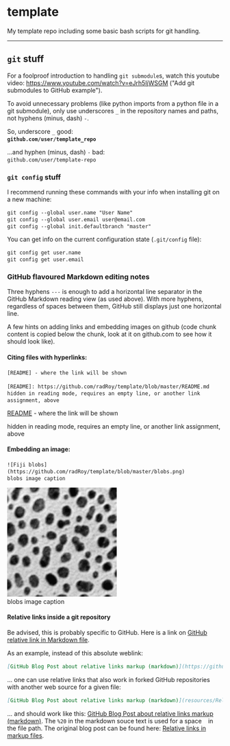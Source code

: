 # template
My template repo including some basic bash scripts for git handling.

--- --- --- --- --- --- --- --- --- ---
## `git` stuff

For a foolproof introduction to handling `git submodule`s, watch this youtube video: <https://www.youtube.com/watch?v=eJrh5IjWSGM> ("Add git submodules to GitHub example").

To avoid unnecessary problems (like python imports from a python file in a git submodule), only use underscores `_` in the repository names and paths, not hyphens (minus, dash) `-`.

So, underscore `_` good:  
**```github.com/user/template_repo```**

...and hyphen (minus, dash) `-` bad:  
```github.com/user/template-repo```

### `git config` stuff

I recommend running these commands with your info when installing git on a new machine:
```
git config --global user.name "User Name"
git config --global user.email user@email.com
git config --global init.defaultbranch "master"
```

You can get info on the current configuration state (`.git/config` file):
```
git config get user.name
git config get user.email
```

### GitHub flavoured Markdown editing notes

Three hyphens `---` is enough to add a horizontal line separator in the GitHub Markdown reading view (as used above). With more hyphens, regardless of spaces between them, GitHub still displays just one horizontal line.

A few hints on adding links and embedding images on github (code chunk content is copied below the chunk, look at it on github.com to see how it should look like).

#### Citing files with hyperlinks:
```
[README] - where the link will be shown

[README]: https://github.com/radRoy/template/blob/master/README.md
hidden in reading mode, requires an empty line, or another link assignment, above
```
[README] - where the link will be shown

[README]: https://github.com/radRoy/template/blob/master/README.md
hidden in reading mode, requires an empty line, or another link assignment, above

#### Embedding an image:
```
![Fiji blobs](https://github.com/radRoy/template/blob/master/blobs.png)  
blobs image caption
```
![Fiji blobs](https://github.com/radRoy/template/blob/master/blobs.png)  
blobs image caption

#### Relative links inside a git repository

Be advised, this is probably specific to GitHub. Here is a link on [GitHub relative link in Markdown file](https://stackoverflow.com/a/7658676).

As an example, instead of this absolute weblink:
```markdown
[GitHub Blog Post about relative links markup (markdown)](https://github.com/radRoy/template/blob/master/resources/Relative_links_in_markup_files%20-%20The_GitHub_Blog.pdf)
```

... one can use relative links that also work in forked GitHub repositories with another web source for a given file:
```markdown
[GitHub Blog Post about relative links markup (markdown)](resources/Relative_links_in_markup_files%20-%20The_GitHub_Blog.pdf)
```
... and should work like this: [GitHub Blog Post about relative links markup (markdown)](resources/Relative_links_in_markup_files%20-%20The_GitHub_Blog.pdf). The `%20` in the markdown souce text is used for a space ` ` in the file path. The original blog post can be found here: [Relative links in markup files](https://github.blog/news-insights/product-news/relative-links-in-markup-files/).
